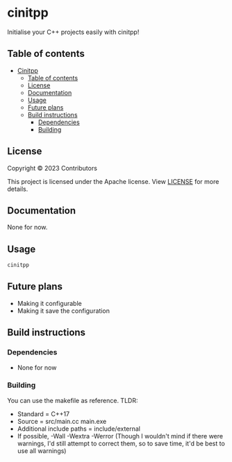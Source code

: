 # cinitpp

Initialise your C++ projects easily with cinitpp!

## Table of contents

- [Cinitpp](#cinitpp)
  - [Table of contents](#table-of-contents)
  - [License](#license)
  - [Documentation](#documentation)
  - [Usage](#usage)
  - [Future plans](#future-plans)
  - [Build instructions](#build-instructions)
    - [Dependencies](#dependencies)
    - [Building](#building)

## License

Copyright © 2023 Contributors

This project is licensed under the Apache license. View [LICENSE](https://github.com/Renjian-buchai/cinitpp/blob/main/LICENSE) for more details.

## Documentation

None for now.

## Usage

```c++
cinitpp
```

## Future plans

- Making it configurable
- Making it save the configuration

## Build instructions

### Dependencies

- None for now

### Building

You can use the makefile as reference. TLDR:

- Standard = C++17
- Source = src/main.cc main.exe
- Additional include paths = include/external
- If possible, -Wall -Wextra -Werror (Though I wouldn't mind if there were warnings, I'd still attempt to correct them, so to save time, it'd be best to use all warnings)